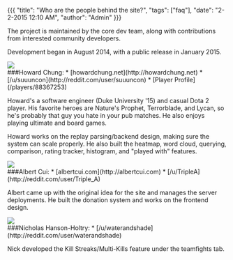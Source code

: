 {{{
  "title": "Who are the people behind the site?",
  "tags": ["faq"],
  "date": "2-2-2015 12:10 AM",
  "author": "Admin"
}}}

The project is maintained by the core dev team, along with contributions from interested community developers.

Development began in August 2014, with a public release in January 2015.  

<div>
<img src="https://avatars2.githubusercontent.com/u/3134520?v=3&s=150"/>
</div>
###Howard Chung:
* [howardchung.net](http://howardchung.net)
* [/u/suuuncon](http://reddit.com/user/suuuncon)
* [Player Profile](/players/88367253)

Howard's a software engineer (Duke University '15) and casual Dota 2 player.
His favorite heroes are Nature's Prophet, Terrorblade, and Lycan, so he's probably that guy you hate in your pub matches.
He also enjoys playing ultimate and board games.

Howard works on the replay parsing/backend design, making sure the system can scale properly.  He also built the heatmap, word cloud, querying, comparison, rating tracker, histogram, and "played with" features.

<div>
<img src="https://avatars3.githubusercontent.com/u/3838552?v=3&s=150"/>
</div>
###Albert Cui:
* [albertcui.com](http://albertcui.com)
* [/u/TripleA](http://reddit.com/user/Triple_A)

Albert came up with the original idea for the site and manages the server deployments.  He built the donation system and works on the frontend design.

<div>
<img src="https://avatars1.githubusercontent.com/u/9388670?v=3&s=150"/>
</div>
###Nicholas Hanson-Holtry:
* [/u/waterandshade](http://reddit.com/user/waterandshade)

Nick developed the Kill Streaks/Multi-Kills feature under the teamfights tab.